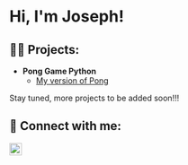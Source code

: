 <h1>Hi, I'm Joseph!</h1>

<h2>👨‍💻 Projects:</h2>

- <b>Pong Game Python</b>
  - [My version of Pong](https://github.com/jeisho23/MyPongVersion)
 <p>Stay tuned, more projects to be added soon!!!</p>

<h2> 🤳 Connect with me:</h2>

[<img align="left" alt="JosephEisho | LinkedIn" width="22px" src="https://cdn.jsdelivr.net/npm/simple-icons@v3/icons/linkedin.svg" />][linkedin]

[linkedin]: https://www.linkedin.com/in/joseph-eisho-13161b199

